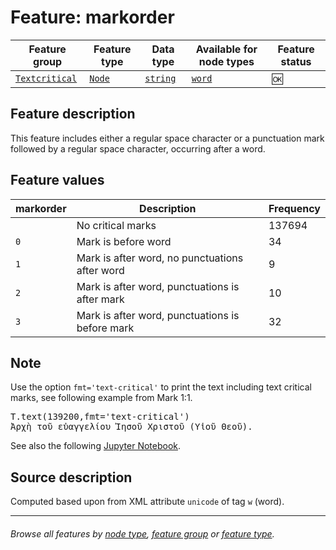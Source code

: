 # Feature: markorder

Feature group | Feature type | Data type | Available for node types | Feature status
---  | --- | --- | --- | --- 
[`Textcritical`](featuresbygroup.md#textcritical-features) | [`Node`](featuresbyfeaturetype.md#node-features)  | [`string`](featuresbydatatype.md#string-datatype) | [`word`](featuresbynodetype.md#word-nodes) | 🆗

## Feature description 

This feature includes either a regular space character or a punctuation mark followed by a regular space character, occurring after a word.

## Feature values 

markorder | Description | Frequency
---  | --- | ---
` ` | No critical marks | 137694
`0` | Mark is before word | 34
`1` | Mark is after word, no punctuations after word | 9
`2` | Mark is after word, punctuations is after mark | 10
`3` | Mark is after word, punctuations is before mark | 32

## Note

Use the option `fmt='text-critical'` to print the text including text critical marks, see following example from Mark 1:1.

<pre>
T.text(139200,fmt='text-critical')
Ἀρχὴ τοῦ εὐαγγελίου Ἰησοῦ Χριστοῦ (Υἱοῦ Θεοῦ). 
</pre>

See also the following [Jupyter Notebook](https://nbviewer.org/github/tonyjurg/Nestle1904LFT/blob/main/docs/usecases/various_text_formats.ipynb#bullet3x6).

## Source description

Computed based upon from XML attribute `unicode` of tag `w` (word).

---
###### *Browse all features by [node type](featuresbynodetype.md#readme), [feature group](featuresbygroup.md#readme) or [feature type](featuresbyfeaturetype.md#readme).*
